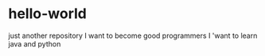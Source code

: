 # hello-world
just another repository
 I want to become good programmers
 I 'want to learn java and python
 
